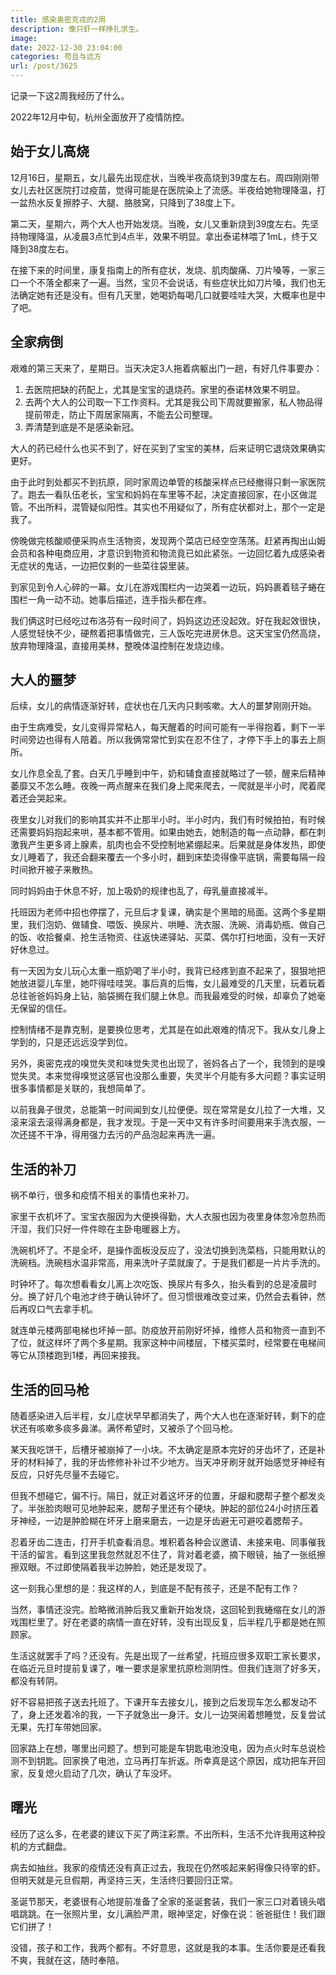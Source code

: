 ```yaml
---
title: 感染奥密克戎的2周
description: 像只虾一样挣扎求生。
image: 
date: 2022-12-30 23:04:00
categories: 苟且与远方
url: /post/3625
---
```


记录一下这2周我经历了什么。

2022年12月中旬，杭州全面放开了疫情防控。

## 始于女儿高烧

12月16日，星期五，女儿最先出现症状，当晚半夜高烧到39度左右。周四刚刚带女儿去社区医院打过疫苗，觉得可能是在医院染上了流感。半夜给她物理降温，打一盆热水反复擦脖子、大腿、胳肢窝，只降到了38度上下。

第二天，星期六，两个大人也开始发烧。当晚，女儿又重新烧到39度左右。先坚持物理降温，从凌晨3点忙到4点半，效果不明显。拿出泰诺林喂了1mL，终于又降到38度左右。

在接下来的时间里，康复指南上的所有症状，发烧、肌肉酸痛、刀片嗓等，一家三口一个不落全都来了一遍。当然，宝贝不会说话，有些症状比如刀片嗓，我们也无法确定她有还是没有。但有几天里，她喝奶每喝几口就要哇哇大哭，大概率也是中了吧。

## 全家病倒

艰难的第三天来了，星期日。当天决定3人拖着病躯出门一趟，有好几件事要办：

1. 去医院把缺的药配上，尤其是宝宝的退烧药。家里的泰诺林效果不明显。
2. 去两个大人的公司取一下工作资料。尤其是我公司下周就要搬家，私人物品得提前带走，防止下周居家隔离，不能去公司整理。
3. 弄清楚到底是不是感染新冠。

大人的药已经什么也买不到了，好在买到了宝宝的美林，后来证明它退烧效果确实更好。

由于此时到处都买不到抗原，同时家周边单管的核酸采样点已经撤得只剩一家医院了。跑去一看队伍老长，宝宝和妈妈在车里等不起，决定直接回家，在小区做混管。不出所料，混管疑似阳性。其实也不用疑似了，所有症状都对上，那个一定是我了。

傍晚做完核酸顺便采购点生活物资，发现两个菜店已经空空荡荡。赶紧再掏出山姆会员和各种电商应用，才意识到物资和物流竟已如此紧张。一边回忆着九成感染者无症状的鬼话，一边把仅剩的一些菜往袋里装。

到家见到令人心碎的一幕。女儿在游戏围栏内一边哭着一边玩，妈妈裹着毯子蜷在围栏一角一动不动。她事后描述，连手指头都在疼。

我们俩这时已经吃过布洛芬有一段时间了，妈妈这边还没起效。好在我起效很快，人感觉轻快不少，硬熬着把事情做完，三人饭吃完进房休息。这天宝宝仍然高烧，放弃物理降温，直接用美林，整晚体温控制在发烧边缘。

## 大人的噩梦

后续，女儿的病情逐渐好转，症状也在几天内只剩咳嗽。大人的噩梦刚刚开始。

由于生病难受，女儿变得异常粘人，每天醒着的时间可能有一半得抱着，剩下一半时间旁边也得有人陪着。所以我俩常常忙到实在忍不住了，才停下手上的事去上厕所。

女儿作息全乱了套。白天几乎睡到中午，奶和辅食直接就略过了一顿，醒来后精神萎靡又不怎么睡。夜晚一两点醒来在我们身上爬来爬去，一爬就是半小时，爬着爬着还会哭起来。

夜里女儿对我们的影响其实并不止那半小时。半小时内，我们有时候拍拍，有时候还需要妈妈抱起来哄，基本都不管用。如果由她去，她制造的每一点动静，都在刺激我产生更多肾上腺素，肌肉也会不受控制地紧绷起来。后果就是身体发热，即使女儿睡着了，我还会翻来覆去一个多小时，翻到床垫烫得像平底锅，需要每隔一段时间掀开被子来散热。

同时妈妈由于休息不好，加上吸奶的规律也乱了，母乳量直接减半。

托班因为老师中招也停摆了，元旦后才复课，确实是个黑暗的局面。这两个多星期里，我们泡奶、做辅食、喂饭、换尿片、哄睡、洗衣服、洗碗、消毒奶瓶、做自己的饭、收拾餐桌、抢生活物资、往返快递驿站、买菜、偶尔打扫地面，没有一天好好休息过。

有一天因为女儿玩心太重一瓶奶喝了半小时，我背已经疼到直不起来了，狠狠地把她放进婴儿车里，她吓得哇哇哭。事后真的后悔，女儿最难受的几天里，玩着玩着总往爸爸妈妈身上钻，脑袋搁在我们腿上休息。而我最难受的时候，却辜负了她毫无保留的信任。

控制情绪不是靠克制，是要换位思考，尤其是在如此艰难的情况下。我从女儿身上学到的，只是还远远没学到位。

另外，奥密克戎的嗅觉失灵和味觉失灵也出现了，爸妈各占了一个，我领到的是嗅觉失灵。本来觉得嗅觉这感官也没那么重要，失灵半个月能有多大问题？事实证明很多事情都是关联的，我想简单了。

以前我鼻子很灵，总能第一时间闻到女儿拉便便。现在常常是女儿拉了一大堆，又滚来滚去滚得满身都是，我才发现。于是一天中又有许多时间要用来手洗衣服，一次还搓不干净，得用强力去污的产品泡起来再洗一遍。

## 生活的补刀

祸不单行，很多和疫情不相关的事情也来补刀。

家里干衣机坏了。宝宝衣服因为大便换得勤，大人衣服也因为夜里身体忽冷忽热而汗湿，我们只好一件件晾在主卧电暖器上方。

洗碗机坏了。不是全坏，是操作面板没反应了，没法切换到洗菜档，只能用默认的洗碗档。洗碗档水温非常高，用来洗叶子菜就废了。于是我们都是一片片手洗的。

时钟坏了。每次想看看女儿离上次吃饭、换尿片有多久，抬头看到的总是凌晨时分。换了好几个电池才终于确认钟坏了。但习惯很难改变过来，仍然会去看钟，然后再叹口气去拿手机。

就连单元楼两部电梯也坏掉一部。防疫放开前刚好坏掉，维修人员和物资一直到不了位，就这样坏了两个多星期。我家这种中间楼层，下楼买菜时，经常要在电梯间等它从顶楼跑到1楼，再回来接我。

## 生活的回马枪

随着感染进入后半程，女儿症状早早都消失了，两个大人也在逐渐好转，剩下的症状还有咳嗽多痰多鼻涕。满怀希望时，又被杀了个回马枪。

某天我吃饼干，后槽牙被崩掉了一小块。不太确定是原本完好的牙齿坏了，还是补牙的材料掉了，我的牙齿修修补补过不少地方。当天冲牙刷牙就开始感觉牙神经有反应，只好先尽量不去碰它。

但我不想碰它，偏不行。隔日，就正对着这坏牙的位置，牙龈和腮帮子整个都发炎了。半张脸肉眼可见地肿起来，腮帮子里还有个硬块。肿起的部位24小时挤压着牙神经，一边是肿脸糊在坏牙上磨来磨去，一边是牙齿避无可避咬着腮帮子。

忍着牙齿二连击，打开手机查看消息。堆积着各种会议邀请、未接来电、同事催我干活的留言。看到这里我忽然就忍不住了，背对着老婆，摘下眼镜，抽了一张纸擦擦双眼。不过即使隔着我半边肿脸，她还是发现了。

这一刻我心里想的是：我这样的人，到底是不配有孩子，还是不配有工作？

当然，事情还没完。脸略微消肿后我又重新开始发烧，这回轮到我蜷缩在女儿的游戏围栏里了。好在老婆的病情一直在好转，没有出现反复，后半程几乎都是她在照顾家。

生活这就罢手了吗？还没有。先是出现了一丝希望，托班应很多双职工家长要求，在临近元旦时提前复课了，唯一要求是家里抗原检测阴性。但我们连测了好多天，都没有转阴。

好不容易把孩子送去托班了。下课开车去接女儿，接到之后发现车怎么都发动不了，身上还发着冷的我，一下子就急出一身汗。女儿一边哭闹着想睡觉，反复尝试无果，先打车带她回家。

回家路上在想，哪里出问题了。想到可能是车钥匙电池没电，因为点火时车总说检测不到钥匙。回家换了电池，立马再打车折返。所幸真是这个原因，成功把车开回家，反复熄火启动了几次，确认了车没坏。

## 曙光

经历了这么多，在老婆的建议下买了两注彩票。不出所料，生活不允许我用这种投机的方式翻盘。

病去如抽丝。我家的疫情还没有真正过去，我现在仍然咳起来躬得像只待宰的虾。但明天就是元旦假期，再坚持三天，生活终归要回归正常。

圣诞节那天，老婆很有心地提前准备了全家的圣诞套装，我们一家三口对着镜头唱唱跳跳。在一张照片里，女儿满脸严肃，眼神坚定，好像在说：爸爸挺住！我们跟它们拼了！

没错，孩子和工作，我两个都有。不好意思，这就是我的本事。生活你要是还看我不爽，我就在这，随时奉陪。
